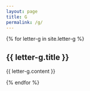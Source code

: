 ```yaml
---
layout: page
title: G
permalink: /g/
---
```

{% for letter-g in site.letter-g %}
<h2>{{ letter-g.title }}</h2>

{{ letter-g.content }}

{% endfor %}